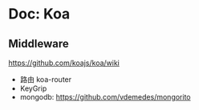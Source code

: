 # Doc: Koa

## Middleware
https://github.com/koajs/koa/wiki

* 路由 koa-router
* KeyGrip
* mongodb: https://github.com/vdemedes/mongorito
